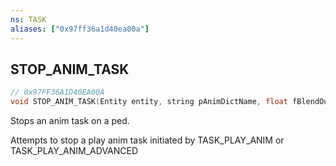 ```yaml
---
ns: TASK
aliases: ["0x97ff36a1d40ea00a"]
---
```

## STOP_ANIM_TASK

```c
// 0x97FF36A1D40EA00A
void STOP_ANIM_TASK(Entity entity, string pAnimDictName, float fBlendOutDelta);
```

Stops an anim task on a ped.

Attempts to stop a play anim task initiated by TASK_PLAY_ANIM or TASK_PLAY_ANIM_ADVANCED

